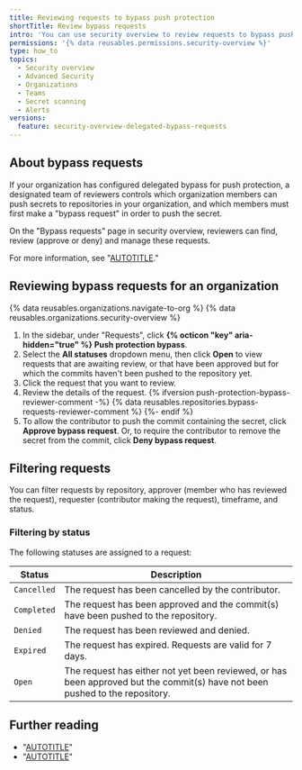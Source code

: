 ```yaml
---
title: Reviewing requests to bypass push protection
shortTitle: Review bypass requests
intro: 'You can use security overview to review requests to bypass push protection from contributors pushing to repositories across your organization.'
permissions: '{% data reusables.permissions.security-overview %}'
type: how_to
topics:
  - Security overview
  - Advanced Security
  - Organizations
  - Teams
  - Secret scanning
  - Alerts
versions:
  feature: security-overview-delegated-bypass-requests
---
```


## About bypass requests

If your organization has configured delegated bypass for push protection, a designated team of reviewers controls which organization members can push secrets to repositories in your organization, and which members must first make a "bypass request" in order to push the secret.

On the "Bypass requests" page in security overview, reviewers can find, review (approve or deny) and manage these requests.

For more information, see "[AUTOTITLE](/code-security/secret-scanning/using-advanced-secret-scanning-and-push-protection-features/delegated-bypass-for-push-protection/managing-requests-to-bypass-push-protection)."

## Reviewing bypass requests for an organization

{% data reusables.organizations.navigate-to-org %}
{% data reusables.organizations.security-overview %}
1. In the sidebar, under "Requests", click **{% octicon "key" aria-hidden="true" %} Push protection bypass**.
1. Select the **All statuses** dropdown menu, then click **Open** to view requests that are awaiting review, or that have been approved but for which the commits haven't been pushed to the repository yet.
1. Click the request that you want to review.
1. Review the details of the request.
{% ifversion push-protection-bypass-reviewer-comment -%}
{% data reusables.repositories.bypass-requests-reviewer-comment %}
{%- endif %}
1. To allow the contributor to push the commit containing the secret, click **Approve bypass request**. Or, to require the contributor to remove the secret from the commit, click **Deny bypass request**.

## Filtering requests

You can filter requests by repository, approver (member who has reviewed the request), requester (contributor making the request), timeframe, and status.

### Filtering by status

The following statuses are assigned to a request:

|Status|Description|
|---------|-----------|
|`Cancelled`| The request has been cancelled by the contributor.|
|`Completed`|The request has been approved and the commit(s) have been pushed to the repository.|
|`Denied`|The request has been reviewed and denied.|
|`Expired`| The request has expired. Requests are valid for 7 days. |
|`Open`| The request has either not yet been reviewed, or has been approved but the commit(s) have not been pushed to the repository.  |

## Further reading

* "[AUTOTITLE](/code-security/secret-scanning/using-advanced-secret-scanning-and-push-protection-features/delegated-bypass-for-push-protection/about-delegated-bypass-for-push-protection)"
* "[AUTOTITLE](/code-security/secret-scanning/using-advanced-secret-scanning-and-push-protection-features/delegated-bypass-for-push-protection/enabling-delegated-bypass-for-push-protection)"
